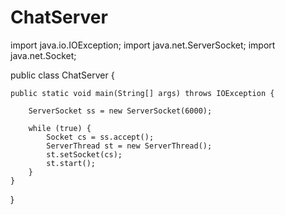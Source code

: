 # ChatServer
import java.io.IOException;
import java.net.ServerSocket;
import java.net.Socket;

public class ChatServer {


    public static void main(String[] args) throws IOException {

        ServerSocket ss = new ServerSocket(6000);

        while (true) {
            Socket cs = ss.accept();
            ServerThread st = new ServerThread();
            st.setSocket(cs);
            st.start();
        }
    }
}
